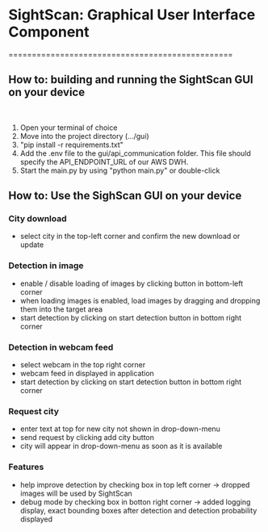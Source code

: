 # SightScan: Graphical User Interface Component
================================================
​
## How to: building and running the SightScan GUI on your device
​
1. Open your terminal of choice
2. Move into the project directory (.../gui)
3. "pip install -r requirements.txt"
4. Add the .env file to the gui/api_communication folder. This file should specify the API_ENDPOINT_URL of our AWS DWH.
5. Start the main.py by using "python main.py" or double-click
​
## How to: Use the SighScan GUI on your device 

### City download
- select city in the top-left corner and confirm the new download or update

### Detection in image
- enable / disable loading of images by clicking button in bottom-left corner
- when loading images is enabled, load images by dragging and dropping them into the target area
- start detection by clicking on start detection button in bottom right corner

### Detection in webcam feed 
- select webcam in the top right corner
- webcam feed in displayed in application
- start detection by clicking on start detection button in bottom right corner

### Request city
- enter text at top for new city not shown in drop-down-menu
- send request by clicking add city button
- city will appear in drop-down-menu as soon as it is available

### Features
- help improve detection by checking box in top left corner -> dropped images will be used by SightScan
- debug mode by checking box in botton right corner -> added logging display, exact bounding boxes after detection and detection probability displayed


